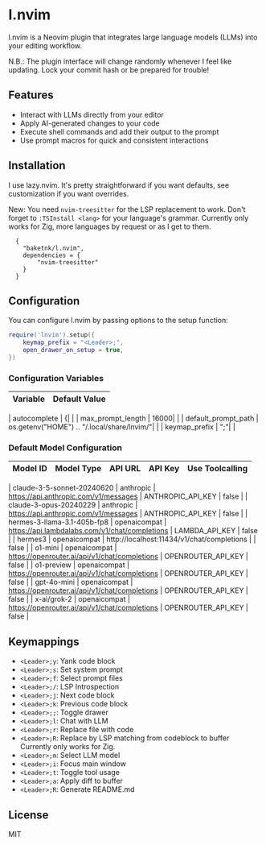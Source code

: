 # l.nvim
l.nvim is a Neovim plugin that integrates large language models (LLMs) into your editing workflow.

N.B.: The plugin interface will change randomly whenever I feel like updating. Lock your commit hash or be prepared for trouble!

## Features

- Interact with LLMs directly from your editor
- Apply AI-generated changes to your code
- Execute shell commands and add their output to the prompt
- Use prompt macros for quick and consistent interactions

## Installation

I use lazy.nvim. It's pretty straightforward if you want defaults, see customization if you want overrides.

New: You need `nvim-treesitter` for the LSP replacement to work. Don't forget to `:TSInstall <lang>` for your language's grammar. Currently only works for Zig, more languages by request or as I get to them.

```
  {
    "baketnk/l.nvim",
    dependencies = {
        "nvim-treesitter"
    }
  }
```

## Configuration

You can configure l.nvim by passing options to the setup function:

```lua
require('lnvim').setup({
	keymap_prefix = "<Leader>;",
	open_drawer_on_setup = true,
})
```

### Configuration Variables



| Variable | Default Value |
|----------|---------------|

| autocomplete | {| |
| max_prompt_length | 16000| |
| default_prompt_path | os.getenv("HOME") .. "/.local/share/lnvim/"| |
| keymap_prefix | "<Leader>;"| |



### Default Model Configuration



| Model ID | Model Type | API URL | API Key | Use Toolcalling |
|----------|------------|---------|---------|-----------------|

| claude-3-5-sonnet-20240620 | anthropic | https://api.anthropic.com/v1/messages | ANTHROPIC_API_KEY | false |
| claude-3-opus-20240229 | anthropic | https://api.anthropic.com/v1/messages | ANTHROPIC_API_KEY | false |
| hermes-3-llama-3.1-405b-fp8 | openaicompat | https://api.lambdalabs.com/v1/chat/completions | LAMBDA_API_KEY | false |
| hermes3 | openaicompat | http://localhost:11434/v1/chat/completions |  | false |
| o1-mini | openaicompat | https://openrouter.ai/api/v1/chat/completions | OPENROUTER_API_KEY | false |
| o1-preview | openaicompat | https://openrouter.ai/api/v1/chat/completions | OPENROUTER_API_KEY | false |
| gpt-4o-mini | openaicompat | https://openrouter.ai/api/v1/chat/completions | OPENROUTER_API_KEY | false |
| x-ai/grok-2 | openaicompat | https://openrouter.ai/api/v1/chat/completions | OPENROUTER_API_KEY | false |



## Keymappings

- `<Leader>;y`: Yank code block
- `<Leader>;s`: Set system prompt
- `<Leader>;f`: Select prompt files
- `<Leader>;/`: LSP Introspection
- `<Leader>;j`: Next code block
- `<Leader>;k`: Previous code block
- `<Leader>;;`: Toggle drawer
- `<Leader>;l`: Chat with LLM
- `<Leader>;r`: Replace file with code
- `<Leader>;R`: Replace by LSP matching from codeblock to buffer
Currently only works for Zig.
- `<Leader>;m`: Select LLM model
- `<Leader>;i`: Focus main window
- `<Leader>;t`: Toggle tool usage
- `<Leader>;a`: Apply diff to buffer
- `<Leader>;R`: Generate README.md

## License

MIT

